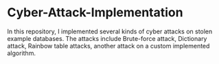 # Cyber-Attack-Implementation
In this repository, I implemented several kinds of cyber attacks on stolen example databases. The attacks include Brute-force attack, Dictionary attack, Rainbow table attacks, another attack on a custom implemented algorithm.
